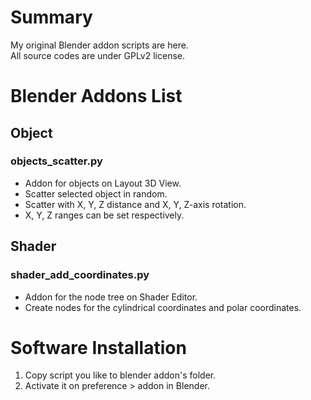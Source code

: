 # Summary
My original Blender addon scripts are here.<br/>
All source codes are under GPLv2 license.<br/>

# Blender Addons List
## Object
### objects_scatter.py
- Addon for objects on Layout 3D View.
- Scatter selected object in random.
- Scatter with X, Y, Z distance and X, Y, Z-axis rotation.
- X, Y, Z ranges can be set respectively.

## Shader
### shader_add_coordinates.py
- Addon for the node tree on Shader Editor.
- Create nodes for the cylindrical coordinates and polar coordinates.

# Software Installation
1) Copy script you like to blender addon's folder.
2) Activate it on preference > addon in Blender.
